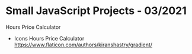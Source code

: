 # Small JavaScript Projects - 03/2021

Hours Price Calculator
- Icons Hours Price Calculator
https://www.flaticon.com/authors/kiranshastry/gradient/
